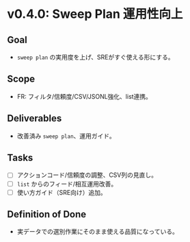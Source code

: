 ﻿# v0.4.0: Sweep Plan 運用性向上

## Goal
- `sweep plan` の実用度を上げ、SREがすぐ使える形にする。

## Scope
- FR: フィルタ/信頼度/CSV/JSONL強化、list連携。

## Deliverables
- 改善済み `sweep plan`、運用ガイド。

## Tasks
- [ ] アクションコード/信頼度の調整、CSV列の見直し。
- [ ] `list` からのフィード/相互運用改善。
- [ ] 使い方ガイド（SRE向け）追加。

## Definition of Done
- 実データでの選別作業にそのまま使える品質になっている。

